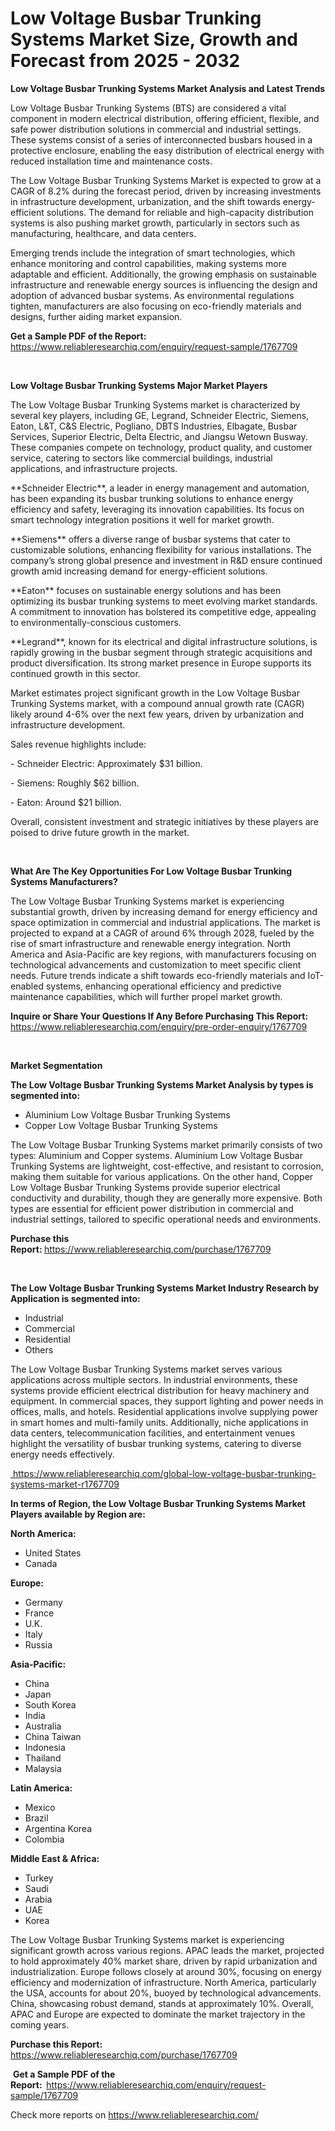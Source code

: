 <p><h1>Low Voltage Busbar Trunking Systems Market Size, Growth and Forecast from 2025 - 2032</h1></p><p><strong>Low Voltage Busbar Trunking Systems Market Analysis and Latest Trends</strong></p>
<p><p>Low Voltage Busbar Trunking Systems (BTS) are considered a vital component in modern electrical distribution, offering efficient, flexible, and safe power distribution solutions in commercial and industrial settings. These systems consist of a series of interconnected busbars housed in a protective enclosure, enabling the easy distribution of electrical energy with reduced installation time and maintenance costs. </p><p>The Low Voltage Busbar Trunking Systems Market is expected to grow at a CAGR of 8.2% during the forecast period, driven by increasing investments in infrastructure development, urbanization, and the shift towards energy-efficient solutions. The demand for reliable and high-capacity distribution systems is also pushing market growth, particularly in sectors such as manufacturing, healthcare, and data centers. </p><p>Emerging trends include the integration of smart technologies, which enhance monitoring and control capabilities, making systems more adaptable and efficient. Additionally, the growing emphasis on sustainable infrastructure and renewable energy sources is influencing the design and adoption of advanced busbar systems. As environmental regulations tighten, manufacturers are also focusing on eco-friendly materials and designs, further aiding market expansion.</p></p>
<p><strong>Get a Sample PDF of the Report:&nbsp;</strong> <a href="https://www.reliableresearchiq.com/enquiry/request-sample/1767709?utm_campaign=2529&utm_medium=2&utm_source=Github&utm_content=ia&utm_term=27022025&utm_id=low-voltage-busbar-trunking-systems">https://www.reliableresearchiq.com/enquiry/request-sample/1767709</a></p>
<p>&nbsp;</p>
<p><strong>Low Voltage Busbar Trunking Systems Major Market Players</strong></p>
<p><p>The Low Voltage Busbar Trunking Systems market is characterized by several key players, including GE, Legrand, Schneider Electric, Siemens, Eaton, L&T, C&S Electric, Pogliano, DBTS Industries, Elbagate, Busbar Services, Superior Electric, Delta Electric, and Jiangsu Wetown Busway. These companies compete on technology, product quality, and customer service, catering to sectors like commercial buildings, industrial applications, and infrastructure projects.</p><p>**Schneider Electric**, a leader in energy management and automation, has been expanding its busbar trunking solutions to enhance energy efficiency and safety, leveraging its innovation capabilities. Its focus on smart technology integration positions it well for market growth.</p><p>**Siemens** offers a diverse range of busbar systems that cater to customizable solutions, enhancing flexibility for various installations. The company’s strong global presence and investment in R&D ensure continued growth amid increasing demand for energy-efficient solutions.</p><p>**Eaton** focuses on sustainable energy solutions and has been optimizing its busbar trunking systems to meet evolving market standards. A commitment to innovation has bolstered its competitive edge, appealing to environmentally-conscious customers.</p><p>**Legrand**, known for its electrical and digital infrastructure solutions, is rapidly growing in the busbar segment through strategic acquisitions and product diversification. Its strong market presence in Europe supports its continued growth in this sector.</p><p>Market estimates project significant growth in the Low Voltage Busbar Trunking Systems market, with a compound annual growth rate (CAGR) likely around 4-6% over the next few years, driven by urbanization and infrastructure development.</p><p>Sales revenue highlights include:</p><p>- Schneider Electric: Approximately $31 billion.</p><p>- Siemens: Roughly $62 billion.</p><p>- Eaton: Around $21 billion.</p><p>Overall, consistent investment and strategic initiatives by these players are poised to drive future growth in the market.</p></p>
<p>&nbsp;</p>
<p><strong>What Are The Key Opportunities For Low Voltage Busbar Trunking Systems Manufacturers?</strong></p>
<p><p>The Low Voltage Busbar Trunking Systems market is experiencing substantial growth, driven by increasing demand for energy efficiency and space optimization in commercial and industrial applications. The market is projected to expand at a CAGR of around 6% through 2028, fueled by the rise of smart infrastructure and renewable energy integration. North America and Asia-Pacific are key regions, with manufacturers focusing on technological advancements and customization to meet specific client needs. Future trends indicate a shift towards eco-friendly materials and IoT-enabled systems, enhancing operational efficiency and predictive maintenance capabilities, which will further propel market growth.</p></p>
<p><strong>Inquire or Share Your Questions If Any Before Purchasing This Report:</strong> <a href="https://www.reliableresearchiq.com/enquiry/pre-order-enquiry/1767709?utm_campaign=2529&utm_medium=2&utm_source=Github&utm_content=ia&utm_term=27022025&utm_id=low-voltage-busbar-trunking-systems">https://www.reliableresearchiq.com/enquiry/pre-order-enquiry/1767709</a></p>
<p>&nbsp;</p>
<p><strong>Market Segmentation</strong></p>
<p><strong>The Low Voltage Busbar Trunking Systems Market Analysis by types is segmented into:</strong></p>
<p><ul><li>Aluminium Low Voltage Busbar Trunking Systems</li><li>Copper Low Voltage Busbar Trunking Systems</li></ul></p>
<p><p>The Low Voltage Busbar Trunking Systems market primarily consists of two types: Aluminium and Copper systems. Aluminium Low Voltage Busbar Trunking Systems are lightweight, cost-effective, and resistant to corrosion, making them suitable for various applications. On the other hand, Copper Low Voltage Busbar Trunking Systems provide superior electrical conductivity and durability, though they are generally more expensive. Both types are essential for efficient power distribution in commercial and industrial settings, tailored to specific operational needs and environments.</p></p>
<p><strong>Purchase this Report:&nbsp;</strong><a href="https://www.reliableresearchiq.com/purchase/1767709?utm_campaign=2529&utm_medium=2&utm_source=Github&utm_content=ia&utm_term=27022025&utm_id=low-voltage-busbar-trunking-systems">https://www.reliableresearchiq.com/purchase/1767709</a></p>
<p>&nbsp;</p>
<p><strong>The Low Voltage Busbar Trunking Systems Market Industry Research by Application is segmented into:</strong></p>
<p><ul><li>Industrial</li><li>Commercial</li><li>Residential</li><li>Others</li></ul></p>
<p><p>The Low Voltage Busbar Trunking Systems market serves various applications across multiple sectors. In industrial environments, these systems provide efficient electrical distribution for heavy machinery and equipment. In commercial spaces, they support lighting and power needs in offices, malls, and hotels. Residential applications involve supplying power in smart homes and multi-family units. Additionally, niche applications in data centers, telecommunication facilities, and entertainment venues highlight the versatility of busbar trunking systems, catering to diverse energy needs effectively.</p></p>
<p><a href="https://www.reliableresearchiq.com/global-low-voltage-busbar-trunking-systems-market-r1767709?utm_campaign=2529&utm_medium=2&utm_source=Github&utm_content=ia&utm_term=27022025&utm_id=low-voltage-busbar-trunking-systems">&nbsp;https://www.reliableresearchiq.com/global-low-voltage-busbar-trunking-systems-market-r1767709</a></p>
<p><strong>In terms of Region, the Low Voltage Busbar Trunking Systems Market Players available by Region are:</strong></p>
<p>
    <p> <strong> North America: </strong>
        <ul>
            <li>United States</li>
            <li>Canada</li>
        </ul>
        </p> 
    <p> <strong> Europe: </strong>
        <ul>
            <li>Germany</li>
            <li>France</li>
            <li>U.K.</li>
            <li>Italy</li>
            <li>Russia</li>
        </ul>
        </p> 
    <p> <strong> Asia-Pacific: </strong>
        <ul>
            <li>China</li>
            <li>Japan</li>
            <li>South Korea</li>
            <li>India</li>
            <li>Australia</li>
            <li>China Taiwan</li>
            <li>Indonesia</li>
            <li>Thailand</li>
            <li>Malaysia</li>
        </ul>
        </p> 
    <p> <strong> Latin America: </strong>
        <ul>
            <li>Mexico</li>
            <li>Brazil</li>
            <li>Argentina Korea</li>
            <li>Colombia</li>
        </ul>
        </p> 
    <p> <strong> Middle East & Africa: </strong>
        <ul>
            <li>Turkey</li>
            <li>Saudi</li>
            <li>Arabia</li>
            <li>UAE</li>
            <li>Korea</li>
        </ul>
    </p>
    </p>
<p><p>The Low Voltage Busbar Trunking Systems market is experiencing significant growth across various regions. APAC leads the market, projected to hold approximately 40% market share, driven by rapid urbanization and industrialization. Europe follows closely at around 30%, focusing on energy efficiency and modernization of infrastructure. North America, particularly the USA, accounts for about 20%, buoyed by technological advancements. China, showcasing robust demand, stands at approximately 10%. Overall, APAC and Europe are expected to dominate the market trajectory in the coming years.</p></p>
<p><strong>Purchase this Report: </strong><a href="https://www.reliableresearchiq.com/purchase/1767709?utm_campaign=2529&utm_medium=2&utm_source=Github&utm_content=ia&utm_term=27022025&utm_id=low-voltage-busbar-trunking-systems">https://www.reliableresearchiq.com/purchase/1767709</a></p>
<p>&nbsp;<strong>Get a Sample PDF of the Report:&nbsp;&nbsp;</strong><a href="https://www.reliableresearchiq.com/enquiry/request-sample/1767709?utm_campaign=2529&utm_medium=2&utm_source=Github&utm_content=ia&utm_term=27022025&utm_id=low-voltage-busbar-trunking-systems">https://www.reliableresearchiq.com/enquiry/request-sample/1767709</a></p>
<p><strong></strong></p>
<p>Check more reports on <a href="https://www.reliableresearchiq.com/?utm_campaign=2529&utm_medium=2&utm_source=Github&utm_content=ia&utm_term=27022025&utm_id=low-voltage-busbar-trunking-systems">https://www.reliableresearchiq.com/</a></p>